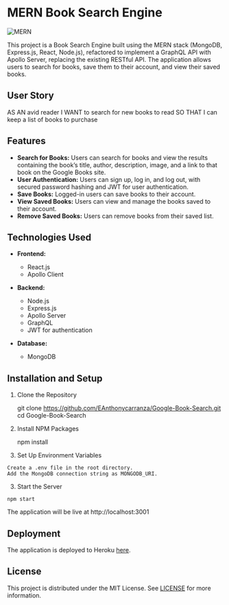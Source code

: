 # MERN Book Search Engine

![MERN](https://img.shields.io/badge/MERN-Stack-green)

This project is a Book Search Engine built using the MERN stack (MongoDB, Express.js, React, Node.js), refactored to implement a GraphQL API with Apollo Server, replacing the existing RESTful API. The application allows users to search for books, save them to their account, and view their saved books.

## User Story

AS AN avid reader
I WANT to search for new books to read
SO THAT I can keep a list of books to purchase


## Features

- **Search for Books:** Users can search for books and view the results containing the book’s title, author, description, image, and a link to that book on the Google Books site.
- **User Authentication:** Users can sign up, log in, and log out, with secured password hashing and JWT for user authentication.
- **Save Books:** Logged-in users can save books to their account.
- **View Saved Books:** Users can view and manage the books saved to their account.
- **Remove Saved Books:** Users can remove books from their saved list.
  
## Technologies Used

- **Frontend:**
  - React.js
  - Apollo Client
  
- **Backend:**
  - Node.js
  - Express.js
  - Apollo Server
  - GraphQL
  - JWT for authentication
  
- **Database:**
  - MongoDB
  
## Installation and Setup

1. Clone the Repository
   
   git clone https://github.com/EAnthonycarranza/Google-Book-Search.git
   cd Google-Book-Search

  1. Install NPM Packages

      npm install

  2. Set Up Environment Variables

    Create a .env file in the root directory.
    Add the MongoDB connection string as MONGODB_URI.

  3. Start the Server

    npm start

  The application will be live at http://localhost:3001


## Deployment

The application is deployed to Heroku [here](https://google-testingbooks-c7c4f824dbd3.herokuapp.com/).

## License

This project is distributed under the MIT License. See [LICENSE](https://opensource.org/licenses/MIT) for more information.


